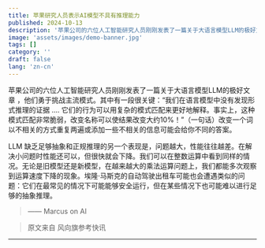```yaml
---
title: 苹果研究人员表示AI模型不具有推理能力
published: 2024-10-13
description: '苹果公司的六位人工智能研究人员刚刚发表了一篇关于大语言模型LLM的极好文章'
image: 'assets/images/demo-banner.jpg'
tags: []
category: ''
draft: false 
lang: 'zn-cn'
---
```


苹果公司的六位人工智能研究人员刚刚发表了一篇关于大语言模型LLM的极好文章 ，他们勇于挑战主流模式。其中有一段很关键：“我们在语言模型中没有发现形式推理的证据 .... 它们的行为可以用复杂的模式匹配来更好地解释。事实上，这种模式匹配非常脆弱，改变名称可以使结果改变大约10%！”（一句话）改变一个词以不相关的方式重复两遍或添加一些不相关的信息可能会给你不同的答案。

LLM 缺乏足够抽象和正规推理的另一个表现是，问题越大，性能往往越差。在解决小问题时性能还可以，但很快就会下降。我们可以在整数运算中看到同样的情况。无论是旧模型还是新模型，在越来越大的乘法运算问题上，我们都能多次观察到运算速度下降的现象。埃隆·马斯克的自动驾驶出租车可能也会遭遇类似的问题：它们在最常见的情况下可能能够安全运行，但在某些情况下也可能难以进行足够的抽象推理。

> —— Marcus on AI

> 原文来自 风向旗参考快讯

---